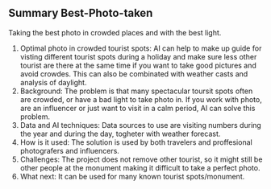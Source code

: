 ## Summary Best-Photo-taken
Taking the best photo in crowded places and with the best light.
1.	Optimal photo in crowded tourist spots: AI can help to make up guide for visting different tourist spots during a holiday and make sure less other tourist are there at the same time if you want to take good pictures and avoid crowdes. This can also be combinated with weather casts and analysis of daylight.
2.	Background: The problem is that many spectacular toursit spots often are crowded, or have a bad light to take photo in. If you work with photo, are an influencer or just want to visit in a calm period, AI can solve this problem. 
3.	Data and AI techniques: Data sources to use are visiting numbers during the year and during the day, togheter with weather forecast. 
4.	How is it used: The solution is used by both travelers and proffesional photografers and influencers. 
5.	Challenges: The project does not remove other tourist, so it might still be other people at the monument making it difficult to take a perfect photo.
6.	What next: It can be used for many known tourist spots/monument.
